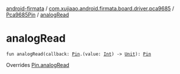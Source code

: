 [android-firmata](../../index.md) / [com.xujiaao.android.firmata.board.driver.pca9685](../index.md) / [Pca9685Pin](index.md) / [analogRead](./analog-read.md)

# analogRead

`fun analogRead(callback: `[`Pin`](../../com.xujiaao.android.firmata.board.driver/-pin/index.md)`.(value: `[`Int`](https://kotlinlang.org/api/latest/jvm/stdlib/kotlin/-int/index.html)`) -> `[`Unit`](https://kotlinlang.org/api/latest/jvm/stdlib/kotlin/-unit/index.html)`): `[`Pin`](../../com.xujiaao.android.firmata.board.driver/-pin/index.md)

Overrides [Pin.analogRead](../../com.xujiaao.android.firmata.board.driver/-pin/analog-read.md)

